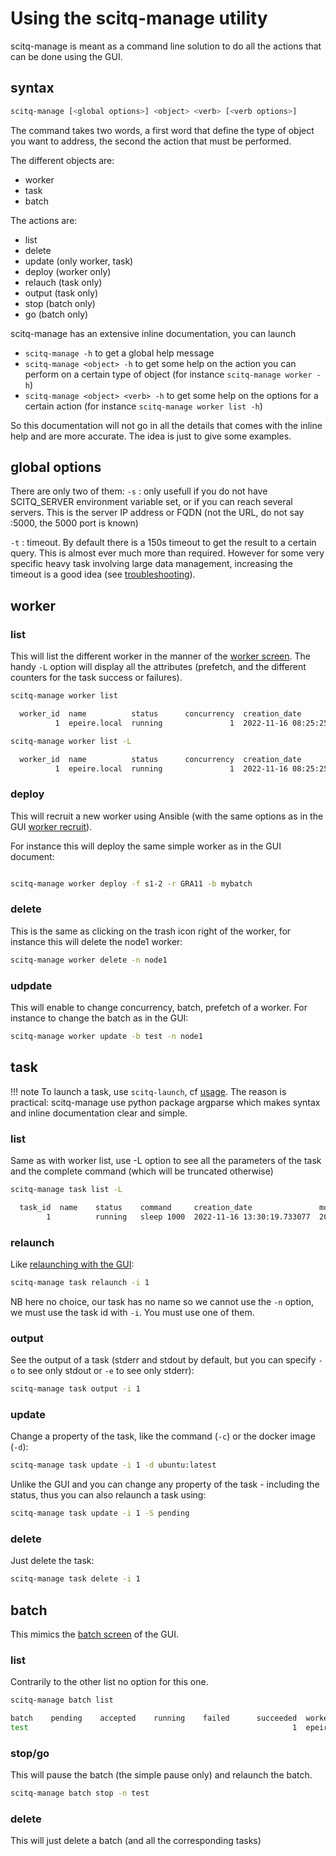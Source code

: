# Using the scitq-manage utility

scitq-manage is meant as a command line solution to do all the actions that can be done using the GUI. 

## syntax

```bash
scitq-manage [<global options>] <object> <verb> [<verb options>]
```

The command takes two words, a first word that define the type of object you want to address, the second the action that must be performed. 

The different objects are:

- worker
- task
- batch

The actions are:

- list
- delete
- update (only worker, task)
- deploy (worker only)
- relauch (task only)
- output (task only)
- stop (batch only)
- go (batch only)
 

scitq-manage has an extensive inline documentation, you can launch 

- `scitq-manage -h` to get a global help message
- `scitq-manage <object> -h` to get some help on the action you can perform on a certain type of object (for instance `scitq-manage worker -h`)
- `scitq-manage <object> <verb> -h` to get some help on the options for a certain action (for instance `scitq-manage worker list -h`)

So this documentation will not go in all the details that comes with the inline help and are more accurate. The idea is just to give some examples.

## global options

There are only two of them:
`-s`
: only usefull if you do not have SCITQ_SERVER environment variable set, or if you can reach several servers. This is the server IP address or FQDN (not the URL, do not say :5000, the 5000 port is known)

`-t`
: timeout. By default there is a 150s timeout to get the result to a certain query. This is almost ever much more than required. However for some very specific heavy task involving large data management, increasing the timeout is a good idea (see [troubleshooting](troubleshoot.md#big-outputs)).

## worker

### list 

This will list the different worker in the manner of the [worker screen](gui.md#worker-screen-httpui). The handy `-L` option will display all the attributes (prefetch, and the different counters for the task success or failures).

```bash
scitq-manage worker list   

  worker_id  name          status      concurrency  creation_date               last_contact_date           batch
          1  epeire.local  running               1  2022-11-16 08:25:25.747354  2022-11-16 08:28:14.738917  Default
```

```bash
scitq-manage worker list -L

  worker_id  name          status      concurrency  creation_date               last_contact_date           batch      prefetch  assigned    accepted    running    failed    succeeded
          1  epeire.local  running               1  2022-11-16 08:25:25.747354  2022-11-16 08:27:42.418281  Default           0
```

### deploy

This will recruit a new worker using Ansible (with the same options as in the GUI [worker recruit](gui.md#recruiting)).

For instance this will deploy the same simple worker as in the GUI document:
```bash

scitq-manage worker deploy -f s1-2 -r GRA11 -b mybatch
```

### delete

This is the same as clicking on the trash icon right of the worker, for instance this will delete the node1 worker:
```bash
scitq-manage worker delete -n node1
```

### udpdate

This will enable to change concurrency, batch, prefetch of a worker. For instance to change the batch as in the GUI:
```bash
scitq-manage worker update -b test -n node1
```

## task

!!! note
    To launch a task, use `scitq-launch`, cf [usage](usage.md#queuing-a-task). The reason is practical: scitq-manage use python package argparse which makes syntax and inline documentation clear and simple. 
### list

Same as with worker list, use -L option to see all the parameters of the task and the complete command (which will be truncated otherwise)
```bash
scitq-manage task list -L      

  task_id  name    status    command     creation_date               modification_date           batch    container    container_options    input    output    resource
        1          running   sleep 1000  2022-11-16 13:30:19.733077  2022-11-16 13:30:24.114657  test
```

### relaunch

Like [relaunching with the GUI](gui.md#task-screen-httpuitask):

```bash
scitq-manage task relaunch -i 1
```
NB here no choice, our task has no name so we cannot use the `-n` option, we must use the task id with `-i`. You must use one of them.


### output

See the output of a task (stderr and stdout by default, but you can specify `-o` to see only stdout or `-e` to see only stderr):

```bash
scitq-manage task output -i 1
```

### update

Change a property of the task, like the command (`-c`) or the docker image (`-d`):

```bash
scitq-manage task update -i 1 -d ubuntu:latest
```

Unlike the GUI and you can change any property of the task - including the status, thus you can also relaunch a task using:
```bash
scitq-manage task update -i 1 -S pending
```


### delete

Just delete the task:

```bash
scitq-manage task delete -i 1
```


## batch

This mimics the [batch screen](gui.md#batch-screen-httpuibatch) of the GUI.
### list

Contrarily to the other list no option for this one.

```bash
scitq-manage batch list

batch    pending    accepted    running    failed      succeeded  workers
test                                                           1  epeire.local
```

### stop/go

This will pause the batch (the simple pause only) and relaunch the batch.

```bash
scitq-manage batch stop -n test
```

### delete

This will just delete a batch (and all the corresponding tasks)

